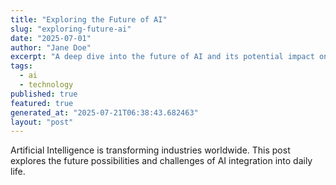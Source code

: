 ```yaml
---
title: "Exploring the Future of AI"
slug: "exploring-future-ai"
date: "2025-07-01"
author: "Jane Doe"
excerpt: "A deep dive into the future of AI and its potential impact on various sectors."
tags:
  - ai
  - technology
published: true
featured: true
generated_at: "2025-07-21T06:38:43.682463"
layout: "post"
---
```


Artificial Intelligence is transforming industries worldwide. This post explores the future possibilities and challenges of AI integration into daily life.